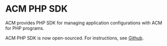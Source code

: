 # ACM PHP SDK

ACM provides PHP SDK for managing application configurations with ACM for PHP programs.

ACM PHP SDK is now open-sourced. For instructions, see [Github](https://github.com/alibaba/acm-sdk-php).

